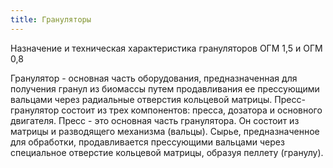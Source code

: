 ```yaml
---
title: Грануляторы
---
```

Назначение и техническая характеристика грануляторов ОГМ 1,5 и ОГМ 0,8

Гранулятор - основная часть оборудования, предназначенная для получения гранул из биомассы путем продавливания ее прессующими вальцами через радиальные отверстия
кольцевой матрицы. Пресс-гранулятор состоит из трех компонентов: пресса, дозатора и основного двигателя. Пресс - это основная часть гранулятора. Он состоит из матрицы и
разводящего механизма (вальцы). Сырье, предназначенное для обработки, продавливается
прессующими вальцами через специальное отверстие кольцевой матрицы, образуя пеллету
(гранулу).
